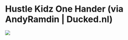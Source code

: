 <!--
id: 200607223
link: http://tumblr.atmos.org/post/200607223/hustle-kidz-one-hander-via-andyramdin
slug: hustle-kidz-one-hander-via-andyramdin
date: Tue Sep 29 2009 20:02:13 GMT-0700 (PDT)
publish: 2009-09-029
tags: 
title: Hustle Kidz One Hander (via AndyRamdin | Ducked.nl)
-->


Hustle Kidz One Hander (via AndyRamdin | Ducked.nl)
===================================================

![](http://31.media.tumblr.com/tumblr_kqrkfpyijI1qz4sngo1_500.jpg)

